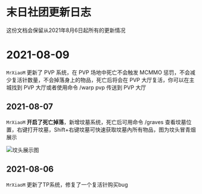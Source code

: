 # 末日社团更新日志

这份文档会保留从2021年8月6日起所有的更新情况

<!-- 请编写者填写时，标题为 “## 年-月-日”，内容要标明更新者，最新的更新日志要排在最前面，别忘了，句末要有两个空格才算换行 -->

# 2021-08-09

`MrXiaoM` 更新了 PVP 系统，在 PVP 场地中死亡不会触发 MCMMO 惩罚，不会减少复活针数量，不会掉落身上的物品，死亡后将会在 PVP 大厅复活，你可以在主城找到 PVP 大厅或者使用命令 /warp pvp 传送到 PVP 大厅

## 2021-08-07

`MrXiaoM` **开启了死亡掉落**，新增坟墓系统，死亡后可用命令 /graves 查看坟墓位置，右键打开坟墓，Shift+右键坟墓可快速获取坟墓內所有物品，图为坟头冒青烟展示

![坟头展示图](https://i.loli.net/2021/08/07/9iSBwxsMjWDGEXK.png)

## 2021-08-06

`MrXiaoM` 更新了TP系统，修复了一个复活针购买bug  

